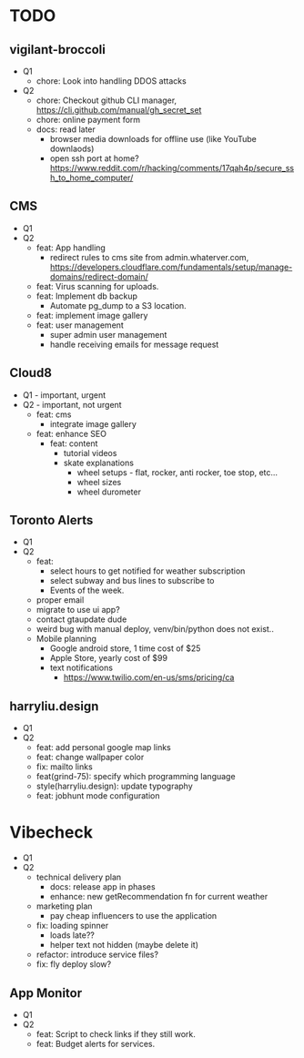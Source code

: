 # TODO

## vigilant-broccoli

- Q1
  - chore: Look into handling DDOS attacks
- Q2
  - chore: Checkout github CLI manager, https://cli.github.com/manual/gh_secret_set
  - chore: online payment form
  - docs: read later
    - browser media downloads for offline use (like YouTube downlaods)
    - open ssh port at home? https://www.reddit.com/r/hacking/comments/17qah4p/secure_ssh_to_home_computer/

## CMS

- Q1
- Q2
  - feat: App handling
    - redirect rules to cms site from admin.whaterver.com, https://developers.cloudflare.com/fundamentals/setup/manage-domains/redirect-domain/
  - feat: Virus scanning for uploads.
  - feat: Implement db backup
    - Automate pg_dump to a S3 location.
  - feat: implement image gallery
  - feat: user management
    - super admin user management
    - handle receiving emails for message request

## Cloud8

- Q1 - important, urgent
- Q2 - important, not urgent
  - feat: cms
    - integrate image gallery
  - feat: enhance SEO
    - feat: content
      - tutorial videos
      - skate explanations
        - wheel setups - flat, rocker, anti rocker, toe stop, etc...
        - wheel sizes
        - wheel durometer

## Toronto Alerts

- Q1
- Q2
  - feat:
    - select hours to get notified for weather subscription
    - select subway and bus lines to subscribe to
    - Events of the week.
  - proper email
  - migrate to use ui app?
  - contact gtaupdate dude
  - weird bug with manual deploy, venv/bin/python does not exist..
  - Mobile planning
    - Google android store, 1 time cost of $25
    - Apple Store, yearly cost of $99
    - text notifications
      - https://www.twilio.com/en-us/sms/pricing/ca

## harryliu.design

- Q1
- Q2
  - feat: add personal google map links
  - feat: change wallpaper color
  - fix: mailto links
  - feat(grind-75): specify which programming language
  - style(harryliu.design): update typography
  - feat: jobhunt mode configuration

# Vibecheck

- Q1
- Q2
  - technical delivery plan
    - docs: release app in phases
    - enhance: new getRecommendation fn for current weather
  - marketing plan
    - pay cheap influencers to use the application
  - fix: loading spinner
    - loads late??
    - helper text not hidden (maybe delete it)
  - refactor: introduce service files?
  - fix: fly deploy slow?

## App Monitor

- Q1
- Q2
  - feat: Script to check links if they still work.
  - feat: Budget alerts for services.
